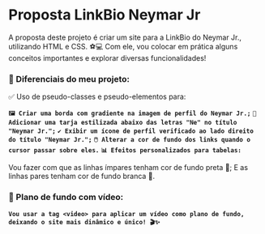 # Proposta LinkBio Neymar Jr

A proposta deste projeto é criar um site para a LinkBio do Neymar Jr., utilizando HTML e CSS. ⚽💻
Com ele, vou colocar em prática alguns conceitos importantes e explorar diversas funcionalidades!

### 🌟 Diferenciais do meu projeto:

<p>✅ Uso de pseudo-classes e pseudo-elementos para:</p>

**`🖼️ Criar uma borda com gradiente na imagem de perfil do Neymar Jr.;`**
**`🔡 Adicionar uma tarja estilizada abaixo das letras "Ne" no título "Neymar Jr.";`**
**`✔️ Exibir um ícone de perfil verificado ao lado direito do título "Neymar Jr.";`**
**`🖱️ Alterar a cor de fundo dos links quando o cursor passar sobre eles.`**
**`📊 Efeitos personalizados para tabelas:`**

Vou fazer com que as linhas ímpares tenham cor de fundo preta 🖤;
E as linhas pares tenham cor de fundo branca 🤍.

### 🎥 Plano de fundo com vídeo:

**`Vou usar a tag <video> para aplicar um vídeo como plano de fundo, deixando o site mais dinâmico e único! 🎬✨`**
